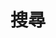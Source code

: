 ---
title: "搜尋"
slug: "search"
layout: "search"
outputs:
    - html
    - json
menu:
    main:
        weight: -60
        pre: blog-lineal-color/013-search #search
---